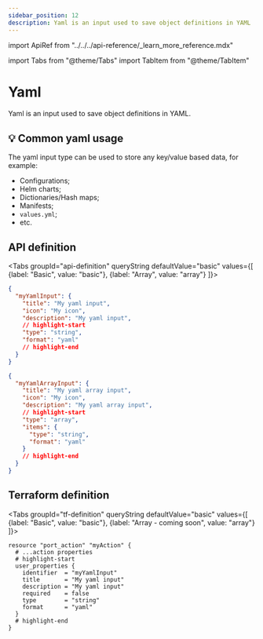 ```yaml
---
sidebar_position: 12
description: Yaml is an input used to save object definitions in YAML
---
```


import ApiRef from "../../../api-reference/\_learn_more_reference.mdx"

import Tabs from "@theme/Tabs"
import TabItem from "@theme/TabItem"

# Yaml

Yaml is an input used to save object definitions in YAML.

## 💡 Common yaml usage

The yaml input type can be used to store any key/value based data, for example:

- Configurations;
- Helm charts;
- Dictionaries/Hash maps;
- Manifests;
- `values.yml`;
- etc.

## API definition

<Tabs groupId="api-definition" queryString defaultValue="basic" values={[
{label: "Basic", value: "basic"},
{label: "Array", value: "array"}
]}>

<TabItem value="basic">

```json showLineNumbers
{
  "myYamlInput": {
    "title": "My yaml input",
    "icon": "My icon",
    "description": "My yaml input",
    // highlight-start
    "type": "string",
    "format": "yaml"
    // highlight-end
  }
}
```

</TabItem>
<TabItem value="array">

```json showLineNumbers
{
  "myYamlArrayInput": {
    "title": "My yaml array input",
    "icon": "My icon",
    "description": "My yaml array input",
    // highlight-start
    "type": "array",
    "items": {
      "type": "string",
      "format": "yaml"
    }
    // highlight-end
  }
}
```

</TabItem>
</Tabs>

<ApiRef />

## Terraform definition

<Tabs groupId="tf-definition" queryString defaultValue="basic" values={[
{label: "Basic", value: "basic"},
{label: "Array - coming soon", value: "array"}
]}>

<TabItem value="basic">

```hcl showLineNumbers
resource "port_action" "myAction" {
  # ...action properties
  # highlight-start
  user_properties {
    identifier  = "myYamlInput"
    title       = "My yaml input"
    description = "My yaml input"
    required    = false
    type        = "string"
    format      = "yaml"
  }
  # highlight-end
}
```

</TabItem>
</Tabs>
